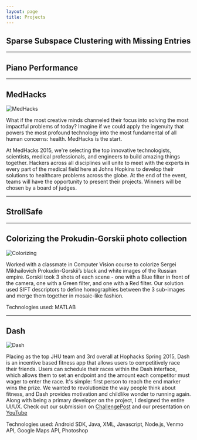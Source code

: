 ```yaml
---
layout: page
title: Projects
---
```


<!-- <p class="message">
  Hey there! This page is included as an example. Feel free to customize it for your own use upon downloading. Carry on!

 -->

## Sparse Subspace Clustering with Missing Entries

---

## Piano Performance

---

## MedHacks

<img class="img-responsive project-image" src="../assets/images/projects/medhacks.jpg" alt="MedHacks"/>

What if the most creative minds channeled their focus into solving the most impactful problems of today? Imagine if we could apply the ingenuity that powers the most profound technology into the most fundamental of all human concerns: health. MedHacks is the start.
                                   
At MedHacks 2015, we're selecting the top innovative technologists, scientists, medical professionals, and engineers to build amazing things together. Hackers across all disciplines will unite to meet with the experts in every part of the medical field here at Johns Hopkins to develop their solutions to healthcare problems across the globe. At the end of the event, teams will have the opportunity to present their projects. Winners will be chosen by a board of judges.    
                                   
---

## StrollSafe

---

## Colorizing the Prokudin-Gorskii photo collection

<img class="img-responsive project-image" src="../assets/images/projects/colorize/house_color.jpg" alt="Colorizing"/>

Worked with a classmate in Computer Vision course to colorize Sergei Mikhailovich Prokudin-Gorskii’s black and white images of the Russian empire. Gorskii took 3 shots of each scene - one with a Blue filter in front of the camera, one with a Green filter, and one with a Red filter. Our solution used SIFT descriptors to define homographies between the 3 sub-images and merge them together in mosaic-like fashion.

Technologies used: MATLAB

---

## Dash

<img class="img-responsive project-image" src="../assets/images/projects/dash.jpg" alt="Dash"/>

Placing as the top JHU team and 3rd overall at Hophacks Spring 2015, Dash is an incentive based fitness app that allows users to competitively race their friends. Users can schedule their races within the Dash interface, which allows them to set an endpoint and the amount each competitor must wager to enter the race. It's simple: first person to reach the end marker wins the prize. We wanted to revolutionize the way people think about fitness, and Dash provides motivation and childlike wonder to running again. Along with being a primary developer on the project, I designed the entire UI/UX.
Check out our submission on <a href="http://challengepost.com/software/dash-3nb0n">ChallengePost</a> and our presentation on <a href="http://youtu.be/gSPnXP_eHsE?t=1h8m45s">YouTube</a>

Technologies used: Android SDK, Java, XML, Javascript, Node.js, Venmo API, Google Maps API, Photoshop

